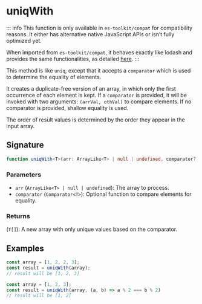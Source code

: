 # uniqWith

::: info
This function is only available in `es-toolkit/compat` for compatibility reasons. It either has alternative native JavaScript APIs or isn’t fully optimized yet.

When imported from `es-toolkit/compat`, it behaves exactly like lodash and provides the same functionalities, as detailed [here](../../../compatibility.md).
:::

This method is like `uniq`, except that it accepts a `comparator` which is used to determine the equality of elements.

It creates a duplicate-free version of an array, in which only the first occurrence of each element is kept.
If a `comparator` is provided, it will be invoked with two arguments: `(arrVal, othVal)` to compare elements.
If no comparator is provided, shallow equality is used.

The order of result values is determined by the order they appear in the input array.

## Signature

```typescript
function uniqWith<T>(arr: ArrayLike<T> | null | undefined, comparator?: Comparator<T>): T[];
```

### Parameters

- `arr` (`ArrayLike<T> | null | undefined`): The array to process.
- `comparator` (`Comparator<T>`): Optional function to compare elements for equality.

### Returns

(`T[]`): A new array with only unique values based on the comparator.

## Examples

```typescript
const array = [1, 2, 2, 3];
const result = uniqWith(array);
// result will be [1, 2, 3]

const array = [1, 2, 3];
const result = uniqWith(array, (a, b) => a % 2 === b % 2)
// result will be [1, 2]
```
